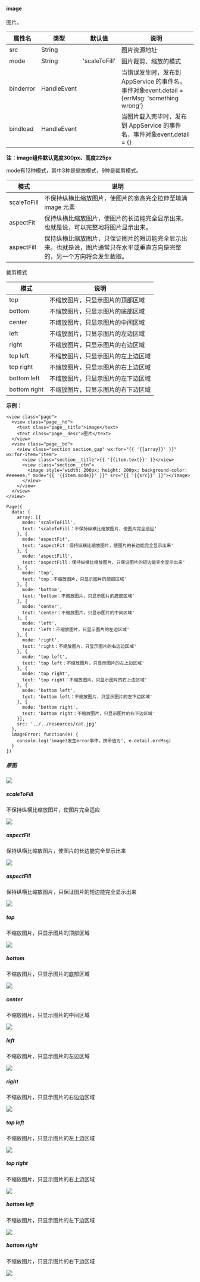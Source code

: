 #### image

图片。

| 属性名 | 类型 | 默认值 | 说明 |
| --- | --- | --- | --- |
| src | String |  | 图片资源地址 |
| mode | String | 'scaleToFill' | 图片裁剪、缩放的模式 |
| binderror | HandleEvent |  | 当错误发生时，发布到 AppService 的事件名，事件对象event.detail = {errMsg: 'something wrong'} |
| bindload | HandleEvent |  | 当图片载入完毕时，发布到 AppService 的事件名，事件对象event.detail = {} |

**注：image组件默认宽度300px、高度225px**

mode有12种模式，其中3种是缩放模式，9种是裁剪模式。

| 模式 | 说明 |
| --- | --- |
| scaleToFill | 不保持纵横比缩放图片，使图片的宽高完全拉伸至填满 image 元素 |
| aspectFit | 保持纵横比缩放图片，使图片的长边能完全显示出来。也就是说，可以完整地将图片显示出来。 |
| aspectFill | 保持纵横比缩放图片，只保证图片的短边能完全显示出来。也就是说，图片通常只在水平或垂直方向是完整的，另一个方向将会发生截取。 |

裁剪模式

| 模式 | 说明 |
| --- | --- |
| top | 不缩放图片，只显示图片的顶部区域 |
| bottom | 不缩放图片，只显示图片的底部区域 |
| center | 不缩放图片，只显示图片的中间区域 |
| left | 不缩放图片，只显示图片的左边区域 |
| right | 不缩放图片，只显示图片的右边区域 |
| top left | 不缩放图片，只显示图片的左上边区域 |
| top right | 不缩放图片，只显示图片的右上边区域 |
| bottom left | 不缩放图片，只显示图片的左下边区域 |
| bottom right | 不缩放图片，只显示图片的右下边区域 |

**示例：**

```
<view class="page">
  <view class="page__hd">
    <text class="page__title">image</text>
    <text class="page__desc">图片</text>
  </view>
  <view class="page__bd">
    <view class="section section_gap" wx:for="{{ '{{array}}' }}" wx:for-item="item">
      <view class="section__title">{{ '{{item.text}}' }}</view>
      <view class="section__ctn">
        <image style="width: 200px; height: 200px; background-color: #eeeeee;" mode="{{ '{{item.mode}}' }}" src="{{ '{{src}}' }}"></image>
      </view>
    </view>
  </view>
</view>
```

```
Page({
  data: {
    array: [{
      mode: 'scaleToFill',
      text: 'scaleToFill：不保持纵横比缩放图片，使图片完全适应'
    }, { 
      mode: 'aspectFit',
      text: 'aspectFit：保持纵横比缩放图片，使图片的长边能完全显示出来'
    }, { 
      mode: 'aspectFill',
      text: 'aspectFill：保持纵横比缩放图片，只保证图片的短边能完全显示出来'
    }, { 
      mode: 'top',
      text: 'top：不缩放图片，只显示图片的顶部区域' 
    }, {      
      mode: 'bottom',
      text: 'bottom：不缩放图片，只显示图片的底部区域'
    }, { 
      mode: 'center',
      text: 'center：不缩放图片，只显示图片的中间区域'
    }, { 
      mode: 'left',
      text: 'left：不缩放图片，只显示图片的左边区域'
    }, { 
      mode: 'right',
      text: 'right：不缩放图片，只显示图片的右边边区域'
    }, { 
      mode: 'top left',
      text: 'top left：不缩放图片，只显示图片的左上边区域' 
    }, { 
      mode: 'top right',
      text: 'top right：不缩放图片，只显示图片的右上边区域'
    }, { 
      mode: 'bottom left',
      text: 'bottom left：不缩放图片，只显示图片的左下边区域'
    }, { 
      mode: 'bottom right',
      text: 'bottom right：不缩放图片，只显示图片的右下边区域'
    }],
    src: '../../resources/cat.jpg'
  },
  imageError: function(e) {
    console.log('image3发生error事件，携带值为', e.detail.errMsg)
  }
})
```

##### 原图

![](/image/cat/0.jpg)

##### scaleToFill

不保持纵横比缩放图片，使图片完全适应

![](/image/cat/1.png)

##### aspectFit

保持纵横比缩放图片，使图片的长边能完全显示出来

![](/image/cat/2.png)

##### aspectFill

保持纵横比缩放图片，只保证图片的短边能完全显示出来

![](/image/cat/3.png)

##### top

不缩放图片，只显示图片的顶部区域

![](/image/cat/4.png)

##### bottom

不缩放图片，只显示图片的底部区域

![](/image/cat/5.png)

##### center

不缩放图片，只显示图片的中间区域

![](/image/cat/6.png)

##### left

不缩放图片，只显示图片的左边区域

![](/image/cat/7.png)

##### right

不缩放图片，只显示图片的右边边区域

![](/image/cat/8.png)

##### top left

不缩放图片，只显示图片的左上边区域

![](/image/cat/9.png)

##### top right

不缩放图片，只显示图片的右上边区域

![](/image/cat/10.png)

##### bottom left

不缩放图片，只显示图片的左下边区域

![](/image/cat/11.png)

##### bottom right

不缩放图片，只显示图片的右下边区域

![](/image/cat/12.png)

